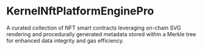 # KernelNftPlatformEnginePro
A curated collection of NFT smart contracts leveraging on-chain SVG rendering and procedurally generated metadata stored within a Merkle tree for enhanced data integrity and gas efficiency.
